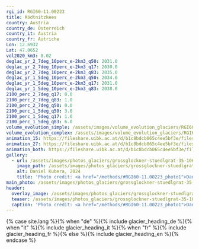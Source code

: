 ```yaml
---
rgi_id: RGI60-11.00223
title: Ködtnitzkees
country: Austria
country_de: Österreich
country_it: Austria
country_fr: Autriche
Lon: 12.6932
Lat: 47.0652
vol2020_km3: 0.02
deglac_yr_2_7deg_10perc_e-2km3_q50: 2031.0
deglac_yr_2_7deg_10perc_e-2km3_q17: 2030.0
deglac_yr_2_7deg_10perc_e-2km3_q83: 2035.0
deglac_yr_1_5deg_10perc_e-2km3_q50: 2034.0
deglac_yr_1_5deg_10perc_e-2km3_q17: 2031.0
deglac_yr_1_5deg_10perc_e-2km3_q83: 2038.0
2100_perc_2_7deg_q17: 0.0
2100_perc_2_7deg_q83: 1.0
2100_perc_2_7deg_q50: 0.0
2100_perc_1_5deg_q50: 3.0
2100_perc_1_5deg_q17: 1.0
2100_perc_1_5deg_q83: 6.0
volume_evolution_simple: /assets/images/volume_evolution_glaciers/RGI60-11.00223_simple_en.png
volume_evolution_complex: /assets/images/volume_evolution_glaciers/RGI60-11.00223_complex_en.png
animation_15: https://fileshare.uibk.ac.at/d/b1c8bdcb065c4ee5bf3e/files/?p=%2FRGI60-11.00223_%2B1.5%C2%B0C.mp4&dl=1
animation_27: https://fileshare.uibk.ac.at/d/b1c8bdcb065c4ee5bf3e/files/?p=%2FRGI60-11.00223_%2B2.7%C2%B0C.mp4&dl=1
animation_both: https://fileshare.uibk.ac.at/d/b1c8bdcb065c4ee5bf3e/files/?p=%2FRGI60-11.00223_both.mp4&dl=1
gallery:
  - url: /assets/images/photos_glaciers/grossglockner-stuedlgrat-35-1068x712.jpg
    image_path: /assets/images/photos_glaciers/grossglockner-stuedlgrat-35-1068x712.jpg
    alt: Daniel Kubera, 2024
    title: 'Photo credit: <a href="/methods/#RGI60-11.00223_photo1">Daniel Kubera, 2024</a>'
main_photo: /assets/images/photos_glaciers/grossglockner-stuedlgrat-35-1068x712.jpg
header:
  overlay_image: /assets/images/photos_glaciers/grossglockner-stuedlgrat-35-1068x712.jpg
  teaser: /assets/images/photos_glaciers/grossglockner-stuedlgrat-35-1068x712.jpg
  caption: 'Photo credit: <a href="/methods/#RGI60-11.00223_photo1">Daniel Kubera, 2024</a>'
---
```

{% case site.lang %}{% when "de" %}{% include glacier_heading_de %}{% when "it" %}{% include glacier_heading_it %}{% when "fr" %}{% include glacier_heading_fr %}{% else %}{% include glacier_heading_en %}{% endcase %}